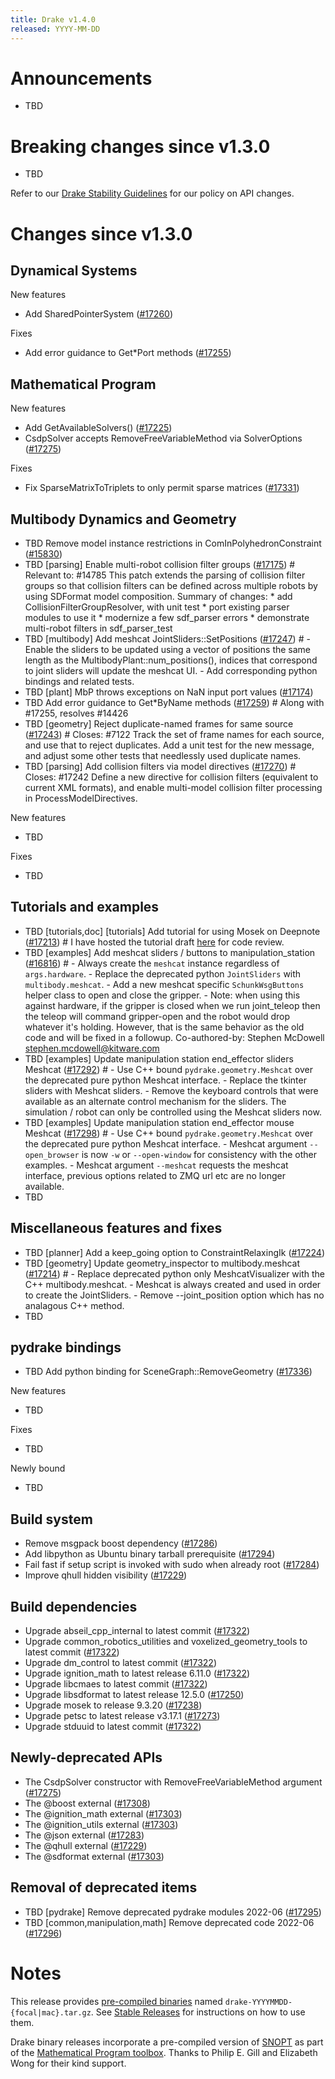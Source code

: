 ```yaml
---
title: Drake v1.4.0
released: YYYY-MM-DD
---
```


# Announcements

* TBD

# Breaking changes since v1.3.0

* TBD

Refer to our [Drake Stability Guidelines](/stable.html) for our policy
on API changes.

# Changes since v1.3.0

## Dynamical Systems

<!-- <relnotes for systems go here> -->


New features

* Add SharedPointerSystem ([#17260][_#17260])

Fixes

* Add error guidance to Get*Port methods ([#17255][_#17255])

## Mathematical Program

<!-- <relnotes for solvers go here> -->


New features

* Add GetAvailableSolvers() ([#17225][_#17225])
* CsdpSolver accepts RemoveFreeVariableMethod via SolverOptions ([#17275][_#17275])

Fixes

* Fix SparseMatrixToTriplets to only permit sparse matrices ([#17331][_#17331])

## Multibody Dynamics and Geometry

<!-- <relnotes for geometry,multibody go here> -->

* TBD Remove model instance restrictions in ComInPolyhedronConstraint ([#15830][_#15830])
* TBD [parsing] Enable multi-robot collision filter groups ([#17175][_#17175])  # Relevant to: #14785 This patch extends the parsing of collision filter groups so that collision filters can be defined across multiple robots by using SDFormat model composition. Summary of changes: * add CollisionFilterGroupResolver, with unit test * port existing parser modules to use it * modernize a few sdf_parser errors * demonstrate multi-robot filters in sdf_parser_test
* TBD [multibody] Add meshcat JointSliders::SetPositions ([#17247][_#17247])  # - Enable the sliders to be updated using a vector of positions the same length as the MultibodyPlant::num_positions(), indices that correspond to joint sliders will update the meshcat UI. - Add corresponding python bindings and related tests.
* TBD [plant] MbP throws exceptions on NaN input port values ([#17174][_#17174])
* TBD Add error guidance to Get*ByName methods ([#17259][_#17259])  # Along with #17255, resolves #14426
* TBD [geometry] Reject duplicate-named frames for same source ([#17243][_#17243])  # Closes: #7122 Track the set of frame names for each source, and use that to reject duplicates. Add a unit test for the new message, and adjust some other tests that needlessly used duplicate names.
* TBD [parsing] Add collision filters via model directives ([#17270][_#17270])  # Closes: #17242 Define a new directive for collision filters (equivalent to current XML formats), and enable multi-model collision filter processing in ProcessModelDirectives.

New features

* TBD

Fixes

* TBD

## Tutorials and examples

<!-- <relnotes for examples,tutorials go here> -->

* TBD [tutorials,doc] [tutorials] Add tutorial for using Mosek on Deepnote ([#17213][_#17213])  # I have hosted the tutorial draft [here](https://deepnote.com/workspace/russtedrake-b58d8141-6691-43e8-ad76-0575b319c8b8/project/Enabling-licensed-solvers-on-Deepnote-7581ca0c-04be-4632-9108-f0426b6c3fbb/%2Flicensed_solvers_deepnote.ipynb) for code review.
* TBD [examples] Add meshcat sliders / buttons to manipulation_station ([#16816][_#16816])  # - Always create the `meshcat` instance regardless of `args.hardware`. - Replace the deprecated python `JointSliders` with `multibody.meshcat`. - Add a new meshcat specific `SchunkWsgButtons` helper class to open and close the gripper. - Note: when using this against hardware, if the gripper is closed when we run joint_teleop then the teleop will command gripper-open and the robot would drop whatever it's holding.  However, that is the same behavior as the old code and will be fixed in a followup. Co-authored-by: Stephen McDowell <stephen.mcdowell@kitware.com>
* TBD [examples] Update manipulation station end_effector sliders Meshcat ([#17292][_#17292])  # - Use C++ bound `pydrake.geometry.Meshcat` over the deprecated pure python Meshcat interface. - Replace the tkinter sliders with Meshcat sliders. - Remove the keyboard controls that were available as an alternate control mechanism for the sliders.  The simulation / robot can only be controlled using the Meshcat sliders now.
* TBD [examples] Update manipulation station end_effector mouse Meshcat ([#17298][_#17298])  # - Use C++ bound `pydrake.geometry.Meshcat` over the deprecated pure python Meshcat interface. - Meshcat argument `--open_browser` is now `-w` or `--open-window` for consistency with the other examples. - Meshcat argument `--meshcat` requests the meshcat interface, previous options related to ZMQ url etc are no longer available.
* TBD

## Miscellaneous features and fixes

<!-- <relnotes for common,math,lcm,lcmtypes,manipulation,perception go here> -->

* TBD [planner] Add a keep_going option to ConstraintRelaxingIk ([#17224][_#17224])
* TBD [geometry] Update geometry_inspector to multibody.meshcat ([#17214][_#17214])  # - Replace deprecated python only MeshcatVisualizer with the C++ multibody.meshcat. - Meshcat is always created and used in order to create the JointSliders. - Remove --joint_position option which has no analagous C++ method.
* TBD

## pydrake bindings

<!-- <relnotes for bindings go here> -->

* TBD Add python binding for SceneGraph::RemoveGeometry ([#17336][_#17336])

New features

* TBD

Fixes

* TBD

Newly bound

* TBD

## Build system

<!-- <relnotes for cmake,doc,setup,third_party,tools go here> -->

* Remove msgpack boost dependency ([#17286][_#17286])
* Add libpython as Ubuntu binary tarball prerequisite ([#17294][_#17294])
* Fail fast if setup script is invoked with sudo when already root ([#17284][_#17284])
* Improve qhull hidden visibility ([#17229][_#17229])

## Build dependencies

<!-- Manually relocate any "Upgrade foo_external to latest" lines to here, -->
<!-- and then sort them alphabetically. -->

* Upgrade abseil_cpp_internal to latest commit ([#17322][_#17322])
* Upgrade common_robotics_utilities and voxelized_geometry_tools to latest commit ([#17322][_#17322])
* Upgrade dm_control to latest commit ([#17322][_#17322])
* Upgrade ignition_math to latest release 6.11.0 ([#17322][_#17322])
* Upgrade libcmaes to latest commit ([#17322][_#17322])
* Upgrade libsdformat to latest release 12.5.0 ([#17250][_#17250])
* Upgrade mosek to release 9.3.20 ([#17238][_#17238])
* Upgrade petsc to latest release v3.17.1 ([#17273][_#17273])
* Upgrade stduuid to latest commit ([#17322][_#17322])

## Newly-deprecated APIs

* The CsdpSolver constructor with RemoveFreeVariableMethod argument ([#17275][_#17275])
* The @boost external ([#17308][_#17308])
* The @ignition_math external ([#17303][_#17303])
* The @ignition_utils external ([#17303][_#17303])
* The @json external ([#17283][_#17283])
* The @qhull external ([#17229][_#17229])
* The @sdformat external ([#17303][_#17303])

## Removal of deprecated items

* TBD [pydrake] Remove deprecated pydrake modules 2022-06 ([#17295][_#17295])
* TBD [common,manipulation,math] Remove deprecated code 2022-06 ([#17296][_#17296])

# Notes


This release provides [pre-compiled binaries](https://github.com/RobotLocomotion/drake/releases/tag/v1.4.0) named
``drake-YYYYMMDD-{focal|mac}.tar.gz``. See [Stable Releases](/from_binary.html#stable-releases) for instructions on how to use them.

Drake binary releases incorporate a pre-compiled version of [SNOPT](https://ccom.ucsd.edu/~optimizers/solvers/snopt/) as part of the
[Mathematical Program toolbox](https://drake.mit.edu/doxygen_cxx/group__solvers.html). Thanks to
Philip E. Gill and Elizabeth Wong for their kind support.

<!-- <begin issue links> -->
[_#15830]: https://github.com/RobotLocomotion/drake/pull/15830
[_#16816]: https://github.com/RobotLocomotion/drake/pull/16816
[_#17174]: https://github.com/RobotLocomotion/drake/pull/17174
[_#17175]: https://github.com/RobotLocomotion/drake/pull/17175
[_#17213]: https://github.com/RobotLocomotion/drake/pull/17213
[_#17214]: https://github.com/RobotLocomotion/drake/pull/17214
[_#17224]: https://github.com/RobotLocomotion/drake/pull/17224
[_#17225]: https://github.com/RobotLocomotion/drake/pull/17225
[_#17229]: https://github.com/RobotLocomotion/drake/pull/17229
[_#17238]: https://github.com/RobotLocomotion/drake/pull/17238
[_#17243]: https://github.com/RobotLocomotion/drake/pull/17243
[_#17247]: https://github.com/RobotLocomotion/drake/pull/17247
[_#17250]: https://github.com/RobotLocomotion/drake/pull/17250
[_#17255]: https://github.com/RobotLocomotion/drake/pull/17255
[_#17259]: https://github.com/RobotLocomotion/drake/pull/17259
[_#17260]: https://github.com/RobotLocomotion/drake/pull/17260
[_#17270]: https://github.com/RobotLocomotion/drake/pull/17270
[_#17273]: https://github.com/RobotLocomotion/drake/pull/17273
[_#17275]: https://github.com/RobotLocomotion/drake/pull/17275
[_#17283]: https://github.com/RobotLocomotion/drake/pull/17283
[_#17284]: https://github.com/RobotLocomotion/drake/pull/17284
[_#17286]: https://github.com/RobotLocomotion/drake/pull/17286
[_#17292]: https://github.com/RobotLocomotion/drake/pull/17292
[_#17294]: https://github.com/RobotLocomotion/drake/pull/17294
[_#17295]: https://github.com/RobotLocomotion/drake/pull/17295
[_#17296]: https://github.com/RobotLocomotion/drake/pull/17296
[_#17298]: https://github.com/RobotLocomotion/drake/pull/17298
[_#17303]: https://github.com/RobotLocomotion/drake/pull/17303
[_#17308]: https://github.com/RobotLocomotion/drake/pull/17308
[_#17322]: https://github.com/RobotLocomotion/drake/pull/17322
[_#17331]: https://github.com/RobotLocomotion/drake/pull/17331
[_#17336]: https://github.com/RobotLocomotion/drake/pull/17336
<!-- <end issue links> -->

<!--
  Current oldest_commit 7fcdd44b8a48c2ae5b99ab60db31740f8192acc8 (exclusive).
  Current newest_commit 1a6f2d93c6e462a1f9f92dec27daa7f81c59d2aa (inclusive).
-->
